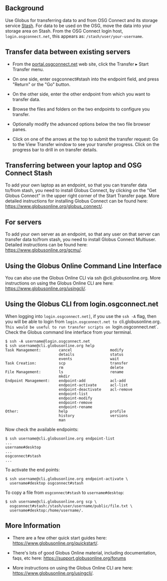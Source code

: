 [title]: - "Data transfer with Globus"

Background
----------

Use Globus for transferring data to and from OSG Connect and its storage
service [Stash](<http://stash.osgconnect.net/>).  For data to be used on the
OSG, move the data into your storage area on Stash. From the OSG Connect login
host, `login.osgconnect.net`, this appears as: `/stash/user/your-username`.

Transfer data between existing servers
--------------------------------------

-   From the [portal.osgconnect.net](<http://portal.osgconnect.net/>) web site,
    click the Transfer ▸ Start Transfer menu.

-   On one side, enter osgconnect\#stash into the endpoint field, and press
    "Return" or the "Go" button.  

-   On the other side, enter the other endpoint from which you want to transfer
    data.

-   Browse the files and folders on the two endpoints to configure you transfer.

-   Optionally modify the advanced options below the two file browser panes.

-   Click on one of the arrows at the top to submit the transfer request: Go to
    the View Transfer window to see your transfer progress.  Click on the
    progress bar to drill in on transfer details.

Transferring between your laptop and OSG Connect Stash
------------------------------------------------------

To add your own laptop as an endpoint, so that you can transfer data to/from
stash, you need to install Globus Connect, by clicking on the "Get Globus
Connect" in the upper right corner of the Start Transfer page. More detailed
instructions for installing Globus Connect can be found
here: <https://www.globusonline.org/globus_connect/>.

 

For servers
-----------

To add your own server as an endpoint, so that any user on that server can
transfer data to/from stash, you need to install Globus Connect Multiuser.
Detailed instructions can be found here: <https://www.globusonline.org/gcmu/>. 

 

Using the Globus Online Command Line Interface
----------------------------------------------

You can also use the Globus Online CLI via ssh
<your-user-name>@cli.globusonline.org. More
instructions on using the Globus Online CLI are
here: <https://www.globusonline.org/usingcli/>.

 

Using the Globus CLI from login.osgconnect.net
----------------------------------------------

When logging into `login.osgconnect.net]`, if you use the `ssh -A`
flag, then you will be able to login from `login.osgconnect.net
to `cli.globusonline.org`.   This would be useful to run transfer
scripts on `login.osgconnect.net`. Check the Globus command line
interface from your terminal.

 

	$ ssh -A username@login.osgconnect.net
	$ ssh username@cli.globusonline.org help
	Task Management:        cancel                 modify
	                        details                status
	                        events                 wait
	Task Creation:          scp                    transfer
	                        rm                     delete
	File Management:        ls                     rename
	                        mkdir
	Endpoint Management:    endpoint-add           acl-add
	                        endpoint-activate      acl-list
	                        endpoint-deactivate    acl-remove
	                        endpoint-list         
	                        endpoint-modify
	                        endpoint-remove
	                        endpoint-rename
	Other:                  help                   profile
	                        history                versions
	                        man

Now check the available endpoints:

	$ ssh username@cli.globusonline.org endpoint-list
	...
	username#desktop  
	...
	osgconnect#stash
	...

To activate the end points:

	$ ssh username@cli.globusonline.org endpoint-activate \
	  username#desktop osgconnect#stash

To copy a file from `osgconnect#stash` to `username#desktop`:

	$ ssh username@cli.globusonline.org scp \
	  osgconnect#stash:/stash/user/username/public/file.txt \
	  username#desktop:/home/username/.
 

More Information
----------------

-   There are a few other quick start guides
    here: <https://www.globusonline.org/quickstart/>.  

-   There's lots of good Globus Online material, including documentation, faqs,
    etc here: <https://support.globusonline.org/forums>

-   More instructions on using the Globus Online CLI are
    here: <https://www.globusonline.org/usingcli/>.
